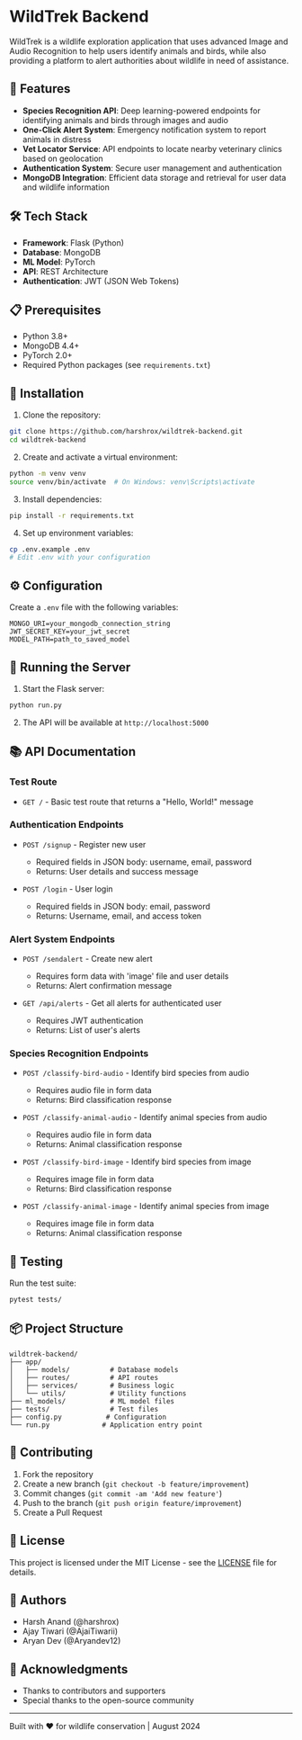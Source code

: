 # WildTrek Backend

WildTrek is a wildlife exploration application that uses advanced Image and Audio Recognition to help users identify animals and birds, while also providing a platform to alert authorities about wildlife in need of assistance.

## 🚀 Features

- **Species Recognition API**: Deep learning-powered endpoints for identifying animals and birds through images and audio
- **One-Click Alert System**: Emergency notification system to report animals in distress
- **Vet Locator Service**: API endpoints to locate nearby veterinary clinics based on geolocation
- **Authentication System**: Secure user management and authentication
- **MongoDB Integration**: Efficient data storage and retrieval for user data and wildlife information

## 🛠️ Tech Stack

- **Framework**: Flask (Python)
- **Database**: MongoDB
- **ML Model**: PyTorch
- **API**: REST Architecture
- **Authentication**: JWT (JSON Web Tokens)

## 📋 Prerequisites

- Python 3.8+
- MongoDB 4.4+
- PyTorch 2.0+
- Required Python packages (see `requirements.txt`)

## 🔧 Installation

1. Clone the repository:
```bash
git clone https://github.com/harshrox/wildtrek-backend.git
cd wildtrek-backend
```

2. Create and activate a virtual environment:
```bash
python -m venv venv
source venv/bin/activate  # On Windows: venv\Scripts\activate
```

3. Install dependencies:
```bash
pip install -r requirements.txt
```

4. Set up environment variables:
```bash
cp .env.example .env
# Edit .env with your configuration
```

## ⚙️ Configuration

Create a `.env` file with the following variables:
```
MONGO_URI=your_mongodb_connection_string
JWT_SECRET_KEY=your_jwt_secret
MODEL_PATH=path_to_saved_model
```

## 🚀 Running the Server

1. Start the Flask server:
```bash
python run.py
```

2. The API will be available at `http://localhost:5000`

## 📚 API Documentation

### Test Route
- `GET /` - Basic test route that returns a "Hello, World!" message

### Authentication Endpoints
- `POST /signup` - Register new user
  - Required fields in JSON body: username, email, password
  - Returns: User details and success message

- `POST /login` - User login
  - Required fields in JSON body: email, password
  - Returns: Username, email, and access token

### Alert System Endpoints
- `POST /sendalert` - Create new alert
  - Requires form data with 'image' file and user details
  - Returns: Alert confirmation message

- `GET /api/alerts` - Get all alerts for authenticated user
  - Requires JWT authentication
  - Returns: List of user's alerts

### Species Recognition Endpoints
- `POST /classify-bird-audio` - Identify bird species from audio
  - Requires audio file in form data
  - Returns: Bird classification response

- `POST /classify-animal-audio` - Identify animal species from audio
  - Requires audio file in form data
  - Returns: Animal classification response

- `POST /classify-bird-image` - Identify bird species from image
  - Requires image file in form data
  - Returns: Bird classification response

- `POST /classify-animal-image` - Identify animal species from image
  - Requires image file in form data
  - Returns: Animal classification response

## 🧪 Testing

Run the test suite:
```bash
pytest tests/
```

## 📦 Project Structure
```
wildtrek-backend/
├── app/
│   ├── models/          # Database models
│   ├── routes/          # API routes
│   ├── services/        # Business logic
│   └── utils/           # Utility functions
├── ml_models/           # ML model files
├── tests/               # Test files
├── config.py           # Configuration
└── run.py             # Application entry point
```

## 🤝 Contributing

1. Fork the repository
2. Create a new branch (`git checkout -b feature/improvement`)
3. Commit changes (`git commit -am 'Add new feature'`)
4. Push to the branch (`git push origin feature/improvement`)
5. Create a Pull Request

## 📄 License

This project is licensed under the MIT License - see the [LICENSE](LICENSE) file for details.

## 👥 Authors

- Harsh Anand (@harshrox)
- Ajay Tiwari (@AjaiTiwarii)
- Aryan Dev (@Aryandev12)

## 🙏 Acknowledgments

- Thanks to contributors and supporters
- Special thanks to the open-source community

---
Built with ❤️ for wildlife conservation | August 2024
